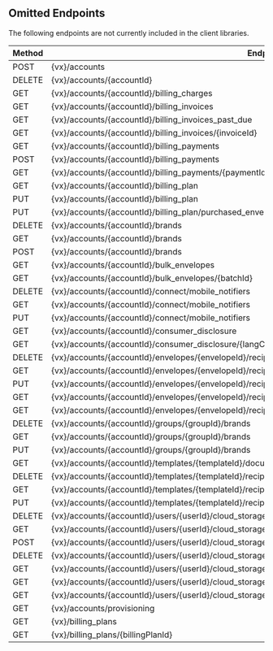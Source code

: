 ## Omitted Endpoints

The following endpoints are not currently included in the client libraries.

| Method | Endpoint |
| --- | --- |
| POST | {vx}/accounts |
| DELETE | {vx}/accounts/{accountId} |
| GET | {vx}/accounts/{accountId}/billing_charges |
| GET | {vx}/accounts/{accountId}/billing_invoices |
| GET | {vx}/accounts/{accountId}/billing_invoices_past_due |
| GET | {vx}/accounts/{accountId}/billing_invoices/{invoiceId} |
| GET | {vx}/accounts/{accountId}/billing_payments |
| POST | {vx}/accounts/{accountId}/billing_payments |
| GET | {vx}/accounts/{accountId}/billing_payments/{paymentId} |
| GET | {vx}/accounts/{accountId}/billing_plan |
| PUT | {vx}/accounts/{accountId}/billing_plan |
| PUT | {vx}/accounts/{accountId}/billing_plan/purchased_envelopes |
| DELETE | {vx}/accounts/{accountId}/brands |
| GET | {vx}/accounts/{accountId}/brands |
| POST | {vx}/accounts/{accountId}/brands |
| GET | {vx}/accounts/{accountId}/bulk_envelopes |
| GET | {vx}/accounts/{accountId}/bulk_envelopes/{batchId} |
| DELETE | {vx}/accounts/{accountId}/connect/mobile_notifiers |
| GET | {vx}/accounts/{accountId}/connect/mobile_notifiers |
| PUT | {vx}/accounts/{accountId}/connect/mobile_notifiers |
| GET | {vx}/accounts/{accountId}/consumer_disclosure |
| GET | {vx}/accounts/{accountId}/consumer_disclosure/{langCode} |
| DELETE | {vx}/accounts/{accountId}/envelopes/{envelopeId}/recipients/{recipientId}/bulk_recipients |
| GET | {vx}/accounts/{accountId}/envelopes/{envelopeId}/recipients/{recipientId}/bulk_recipients |
| PUT | {vx}/accounts/{accountId}/envelopes/{envelopeId}/recipients/{recipientId}/bulk_recipients |
| GET | {vx}/accounts/{accountId}/envelopes/{envelopeId}/recipients/{recipientId}/consumer_disclosure |
| GET | {vx}/accounts/{accountId}/envelopes/{envelopeId}/recipients/{recipientId}/consumer_disclosure/{langCode} |
| DELETE | {vx}/accounts/{accountId}/groups/{groupId}/brands |
| GET | {vx}/accounts/{accountId}/groups/{groupId}/brands |
| PUT | {vx}/accounts/{accountId}/groups/{groupId}/brands |
| GET | {vx}/accounts/{accountId}/templates/{templateId}/documents/{documentId}/pages/{pageNumber}/page_image |
| DELETE | {vx}/accounts/{accountId}/templates/{templateId}/recipients/{recipientId}/bulk_recipients |
| GET | {vx}/accounts/{accountId}/templates/{templateId}/recipients/{recipientId}/bulk_recipients |
| PUT | {vx}/accounts/{accountId}/templates/{templateId}/recipients/{recipientId}/bulk_recipients |
| DELETE | {vx}/accounts/{accountId}/users/{userId}/cloud_storage |
| GET | {vx}/accounts/{accountId}/users/{userId}/cloud_storage |
| POST | {vx}/accounts/{accountId}/users/{userId}/cloud_storage |
| DELETE | {vx}/accounts/{accountId}/users/{userId}/cloud_storage/{serviceId} |
| GET | {vx}/accounts/{accountId}/users/{userId}/cloud_storage/{serviceId} |
| GET | {vx}/accounts/{accountId}/users/{userId}/cloud_storage/{serviceId}/folders |
| GET | {vx}/accounts/{accountId}/users/{userId}/cloud_storage/{serviceId}/folders/{folderId} |
| GET | {vx}/accounts/provisioning |
| GET | {vx}/billing_plans |
| GET | {vx}/billing_plans/{billingPlanId} |
